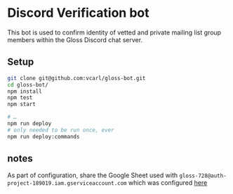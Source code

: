 # Discord Verification bot

This bot is used to confirm identity of vetted and private mailing list group members within the Gloss Discord chat server.

## Setup

```sh
git clone git@github.com:vcarl/gloss-bot.git
cd gloss-bot/
npm install
npm test
npm start

# …
npm run deploy
# only needed to be run once, ever
npm run deploy:commands
```

## notes

As part of configuration, share the Google Sheet used with `gloss-728@auth-project-189019.iam.gserviceaccount.com` which was configured [here](https://console.cloud.google.com/iam-admin/serviceaccounts?project=auth-project-189019&supportedpurview=project)
